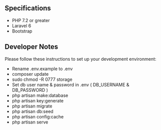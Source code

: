 ## Specifications

- PHP 7.2 or greater
- Laravel 6
- Bootstrap

## Developer Notes

Please follow these instructions to set up your development environment:

- Rename .env.example to .env
- composer update
- sudo chmod -R 0777 storage
- Set db user name & password in .env ( DB_USERNAME & DB_PASSWORD )
- php artisan make:database
- php artisan key:generate
- php artisan migrate
- php artisan db:seed
- php artisan config:cache
- php artisan serve
